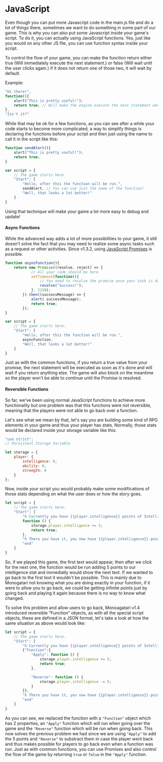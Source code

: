 # JavaScript

Even though you can put more Javascript code in the main.js file and do a lot of things there, sometimes we want to do something in some part of our game. This is why you can also put some Javascript inside your game's script. To do it, you can actually using JavaScript functions. Yes, just like you would on any other JS file, you can use function syntax inside your script.

To control the flow of your game, you can make the function return either true \(Will immediately execute the next statement.\) or false \(Will wait until the user clicks again.\) if it does not return one of those two, it will wait by default.

Example:

```javascript
"Hi there!",
function(){
    alert("This is pretty useful!");
    return true; // Will make the engine execute the next statement when the function finishes.
},
"Isn't it?"
```

While that may be ok for a few functions, as you can see after a while your code starts to become more complicated, a way to simplify things is declaring the functions before your script and then just using the name to call it in the script like this:

```javascript
function sendAlert(){
    alert("This is pretty useful!");
    return true;
}

var script = {
    // The game starts here.
    "Start": [
        "Hello, after this the function will be run.",
        sendAlert, // You can use just the name of the function!
        "Well, that looks a lot better!"
    ]
}
```

Using that technique will make your game a lot more easy to debug and update!

#### Async Functions

While the advanced way adds a lot of more possibilities to your game, it still doesn't solve the fact that you may need to realize some async tasks such as a request or other activities. Since v1.3.2, using [JavaScript Promises](https://developer.mozilla.org/en/docs/Web/JavaScript/Reference/Global_Objects/Promise) is possible.

```javascript
function asyncFunction(){
    return new Promise((resolve, reject) => {
            // All your code should be here
            setTimeout(function(){
                // You need to resolve the promise once your task is done
                resolve("Success!"); 
            }, 2150);
        }).then((successMessage) => {
            alert( successMessage);
            return true;
        });
}

var script = {
    // The game starts here.
    "Start": [
        "Hello, after this the function will be run.",
        asyncFunction,
        "Well, that looks a lot better!"
    ]
}
```

Just as with the common functions, if you return a true value from your promise, the next statement will be executed as soon as it's done and will wait if you return anything else. The game will also block on the meantime so the player won't be able to continue until the Promise is resolved.

#### Reversible Functions

So far, we've been using normal JavaScript functions to achieve more functionality but one problem was that this functions were not reversible, meaning that the players were not able to go back over a function.

Let's see what we mean by that, let's say you are building some kind of RPG elements in your game and thus your player has stats. Normally, those stats would be declared inside your storage variable like this:

```javascript
"use strict";
// Persistent Storage Variable

let storage = {
    player: {
        intelligence: 0,
        ability: 0,
        strength: 0
    }
};
```

Now, inside your script you would probably make some modifications of those stats depending on what the user does or how the story goes.

```javascript
let script = {
    // The game starts here.
    "Start": [
        "h Currently you have {{player.intelligence}} points of Intelligence but you seem far more intelligent, how about we add five points?",
        function () {
            storage.player.intelligence += 5;
            return true;
        },
        "h There you have it, you now have {{player.intelligence}} points of Intelligence",
        "end"
    ]
}
```

So, if we played this game, the first text would appear, then after we click for the next one, the function would be run adding 5 points to our intelligence stat and immediatly would show the next text. If we wanted to go back to the first text it wouldn't be possible. This is mainly due to Monogatari not knowing what you are doing exactly in your function, if it were to allow you to go back, we could be getting infinite points just by going back and playing it again because there is no way to know what changed.

To solve this problem and allow users to go back, Monoagatari v1.4 introduced reversible "Function" objects, as with all the special script objects, these are defined in a JSON format, let's take a look at how the same situation as above would look like:

```javascript
let script = {
    // The game starts here.
    "Start": [
        "h Currently you have {{player.intelligence}} points of Intelligence but you seem far more intelligent, how about we add five points?",
        {"Function":{
            "Apply": function () {
                storage.player.intelligence += 5;
                return true;
            },

            "Reverse": function () {
                storage.player.intelligence -= 5;
            }   
        }},
        "h There you have it, you now have {{player.intelligence}} points of Intelligence",
        "end"
    ]
}
```

As you can see, we replaced the function with a `"Function"` object which has 2 properties, an `"Apply"` function which will run when going over the game and the `"Reverse"` function which will be run when going back. This now solves the previous problem we had since we are using `"Apply"` to add the 5 points and `"Reverse"` to substract them in case the player went back and thus makes possible for players to go back even when a function was run. Just as with common functions, you can use Promises and also control the flow of the game by returning `true` or `false` in the `"Apply"` function.

